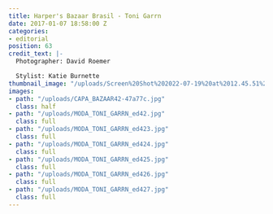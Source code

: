 ```yaml
---
title: Harper's Bazaar Brasil - Toni Garrn
date: 2017-01-07 18:58:00 Z
categories:
- editorial
position: 63
credit_text: |-
  Photographer: David Roemer

  Stylist: Katie Burnette
thumbnail_image: "/uploads/Screen%20Shot%202022-07-19%20at%2012.45.51%20AM-6125c1.png"
images:
- path: "/uploads/CAPA_BAZAAR42-47a77c.jpg"
  class: half
- path: "/uploads/MODA_TONI_GARRN_ed42.jpg"
  class: full
- path: "/uploads/MODA_TONI_GARRN_ed423.jpg"
  class: full
- path: "/uploads/MODA_TONI_GARRN_ed424.jpg"
  class: full
- path: "/uploads/MODA_TONI_GARRN_ed425.jpg"
  class: full
- path: "/uploads/MODA_TONI_GARRN_ed426.jpg"
  class: full
- path: "/uploads/MODA_TONI_GARRN_ed427.jpg"
  class: full
---
```


